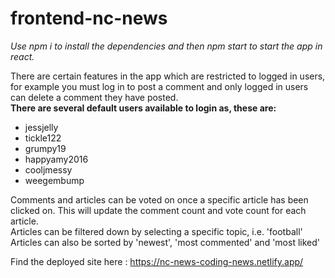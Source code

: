 # frontend-nc-news

<em>Use npm i to install the dependencies and then npm start to start the app in react. </em>

There are certain features in the app which are restricted to logged in users, for example you must log in to post a comment and only logged in users can delete a comment they have posted.
<br>**There are several default users available to login as, these are:**

- jessjelly
- tickle122
- grumpy19
- happyamy2016
- cooljmessy
- weegembump

Comments and articles can be voted on once a specific article has been clicked on. This will update the comment count and vote count for each article.
<br>Articles can be filtered down by selecting a specific topic, i.e. 'football'
<br>Articles can also be sorted by 'newest', 'most commented' and 'most liked'

Find the deployed site here : https://nc-news-coding-news.netlify.app/
